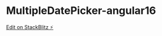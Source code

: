# MultipleDatePicker-angular16

[Edit on StackBlitz ⚡️](https://stackblitz.com/edit/stackblitz-starters-jncz3l)